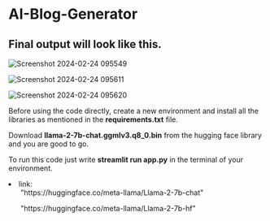 # AI-Blog-Generator

## Final output will look like this.

![Screenshot 2024-02-24 095549](https://github.com/Manish-Singh-Mehra/AI-Blog-Generator/assets/102661280/43edb78d-a59e-4e39-9d04-79ba256ad07d)


![Screenshot 2024-02-24 095611](https://github.com/Manish-Singh-Mehra/AI-Blog-Generator/assets/102661280/ce7d974f-869b-4798-8c82-f1aad6b764a9)

![Screenshot 2024-02-24 095620](https://github.com/Manish-Singh-Mehra/AI-Blog-Generator/assets/102661280/29be3649-05a6-48e1-9d0f-12728d2c092c)


Before using the code directly, create a new environment and install all the libraries as mentioned in the **requirements.txt** file.


Download **llama-2-7b-chat.ggmlv3.q8_0.bin** from the hugging face library and you are good to go.

To run this code just write **streamlit run app.py** in the terminal of your environment.

<li>link: 
<ul>"https://huggingface.co/meta-llama/Llama-2-7b-chat"</ul>
<ul>"https://huggingface.co/meta-llama/Llama-2-7b-hf"</ul></li> 
